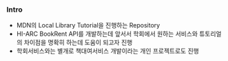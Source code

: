 ### Intro
- MDN의 Local Library Tutorial을 진행하는 Repository
- HI-ARC BookRent API를 개발하는데 앞서서 학회에서 원하는 서비스와 튜토리얼의 차이점을 명확히 하는데 도움이 되고자 진행
- 학회서비스와는 별개로 책대여서비스 개발이라는 개인 프로젝트로도 진행
